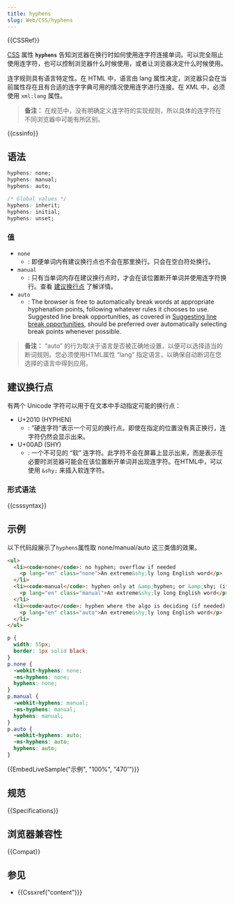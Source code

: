 ```yaml
---
title: hyphens
slug: Web/CSS/hyphens
---
```


{{CSSRef}}

[CSS](/zh-CN/docs/CSS) 属性 **`hyphens`** 告知浏览器在换行时如何使用连字符连接单词。可以完全阻止使用连字符，也可以控制浏览器什么时候使用，或者让浏览器决定什么时候使用。

连字规则具有语言特定性。在 HTML 中，语言由 lang 属性决定，浏览器只会在当前属性存在且有合适的连字字典可用的情况使用连字进行连接。在 XML 中，必须使用 `xml:lang` 属性。

> **备注：** 在规范中，没有明确定义连字符的实现规则，所以具体的连字符在不同浏览器中可能有所区别。

{{cssinfo}}

## 语法

```css
hyphens: none;
hyphens: manual;
hyphens: auto;

/* Global values */
hyphens: inherit;
hyphens: initial;
hyphens: unset;
```

### 值

- `none`
  - : 即便单词内有建议换行点也不会在那里换行。只会在空白符处换行。
- `manual`
  - : 只有当单词内存在建议换行点时，才会在该位置断开单词并使用连字符换行。查看 [建议换行点](#suggesting_line_break_opportunities) 了解详情。
- `auto`
  - : The browser is free to automatically break words at appropriate hyphenation points, following whatever rules it chooses to use. Suggested line break opportunities, as covered in [Suggesting line break opportunities](#suggesting_line_break_opportunities), should be preferred over automatically selecting break points whenever possible.

> **备注：** “auto” 的行为取决于语言是否被正确地设置，以便可以选择适当的断词规则。您必须使用HTML属性 “lang” 指定语言，以确保自动断词在您选择的语言中得到应用。

## 建议换行点

有两个 Unicode 字符可以用于在文本中手动指定可能的换行点：

- U+2010 (HYPHEN)
  - : ”硬连字符“表示一个可见的换行点。即使在指定的位置没有真正换行，连字符仍然会显示出来。
- U+00AD (SHY)
  - : 一个不可见的 “软” 连字符。此字符不会在屏幕上显示出来，而是表示在必要时浏览器可能会在该位置断开单词并出现连字符。在HTML中，可以使用 `&shy;` 来插入软连字符。

### 形式语法

{{csssyntax}}

## 示例

以下代码段展示了`hyphens`属性取 none/manual/auto 这三类值的效果。

```html
<ul>
  <li><code>none</code>: no hyphen; overflow if needed
    <p lang="en" class="none">An extreme&shy;ly long English word</p>
  </li>
  <li><code>manual</code>: hyphen only at &amp;hyphen; or &amp;shy; (if needed)
    <p lang="en" class="manual">An extreme&shy;ly long English word</p>
  </li>
  <li><code>auto</code>: hyphen where the algo is deciding (if needed)
    <p lang="en" class="auto">An extreme&shy;ly long English word</p>
  </li>
</ul>
```

```css
p {
  width: 55px;
  border: 1px solid black;
}
p.none {
  -webkit-hyphens: none;
  -ms-hyphens: none;
  hyphens: none;
}
p.manual {
  -webkit-hyphens: manual;
  -ms-hyphens: manual;
  hyphens: manual;
}
p.auto {
  -webkit-hyphens: auto;
  -ms-hyphens: auto;
  hyphens: auto;
}
```

{{EmbedLiveSample("示例", "100%", "470'")}}

## 规范

{{Specifications}}

## 浏览器兼容性

{{Compat}}

## 参见

- {{Cssxref("content")}}
